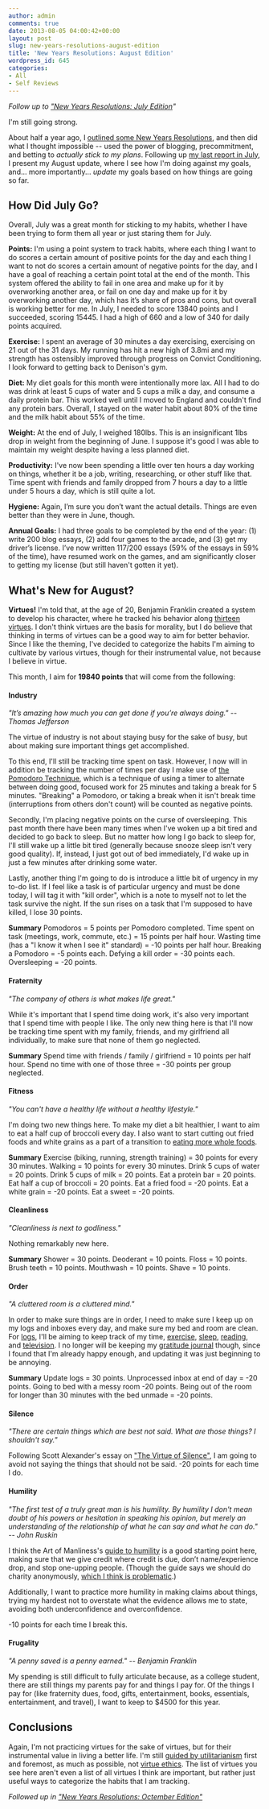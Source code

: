 ```yaml
---
author: admin
comments: true
date: 2013-08-05 04:00:42+00:00
layout: post
slug: new-years-resolutions-august-edition
title: 'New Years Resolutions: August Edition'
wordpress_id: 645
categories:
- All
- Self Reviews
---
```


_Follow up to ["New Years Resolutions: July Edition](http://www.everydayutilitarian.com/essays/new-years-resolutions-july-edition/)"_

I'm still going strong.

About half a year ago, I [outlined some New Years Resolutions](http://www.everydayutilitarian.com/essays/new-years-resolutions), and then did what I thought impossible -- used the power of blogging, precommitment, and betting to _actually stick to my plans_.  Following up [my last report in July](http://www.everydayutilitarian.com/essays/resolutions-update-july-edition/), I present my August update, where I see how I'm doing against my goals, and... more importantly... _update_ my goals based on how things are going so far.<!-- more -->






## How Did July Go?


Overall, July was a great month for sticking to my habits, whether I have been trying to form them all year or just staring them for July.

**Points:** I'm using a point system to track habits, where each thing I want to do scores a certain amount of positive points for the day and each thing I want to not do scores a certain amount of negative points for the day, and I have a goal of reaching a certain point total at the end of the month.  This system offered the ability to fail in one area and make up for it by overworking another area, or fail on one day and make up for it by overworking another day, which has it’s share of pros and cons, but overall is working better for me.  In July, I needed to score 13840 points and I succeeded, scoring 15445.  I had a high of 660 and a low of 340 for daily points acquired.

**Exercise:** I spent an average of 30 minutes a day exercising, exercising on 21 out of the 31 days.  My running has hit a new high of 3.8mi and my strength has ostensibly improved through progress on Convict Conditioning.  I look forward to getting back to Denison's gym.

**Diet:** My diet goals for this month were intentionally more lax.  All I had to do was drink at least 5 cups of water and 5 cups a milk a day, and consume a daily protein bar.  This worked well until I moved to England and couldn't find any protein bars.  Overall, I stayed on the water habit about 80% of the time and the milk habit about 55% of the time.

**Weight:** At the end of July, I weighed 180lbs.  This is an insignificant 1lbs drop in weight from the beginning of June.  I suppose it's good I was able to maintain my weight despite having a less planned diet.

**Productivity:**  I've now been spending a little over ten hours a day working on things, whether it be a job, writing, researching, or other stuff like that.  Time spent with friends and family dropped from 7 hours a day to a little under 5 hours a day, which is still quite a lot.

**Hygiene:** Again, I’m sure you don’t want the actual details.  Things are even better than they were in June, though.

**Annual Goals:** I had three goals to be completed by the end of the year: (1) write 200 blog essays, (2) add four games to the arcade, and (3) get my driver’s license.  I’ve now written 117/200 essays (59% of the essays in 59% of the time), have resumed work on the games, and am significantly closer to getting my license (but still haven't gotten it yet).







## What's New for August?


**Virtues!**  I'm told that, at the age of 20, Benjamin Franklin created a system to develop his character, where he tracked his behavior along [thirteen virtues](http://thirteenvirtues.com/).  I don't think virtues are the basis for morality, but I do believe that thinking in terms of virtues can be a good way to aim for better behavior.  Since I like the theming, I've decided to categorize the habits I'm aiming to cultivate by various virtues, though for their instrumental value, not because I believe in virtue.

This month, I aim for **19840 points** that will come from the following:





#### Industry


_"It’s amazing how much you can get done if you’re always doing." -- Thomas Jefferson_

The virtue of industry is not about staying busy for the sake of busy, but about making sure important things get accomplished.

To this end, I'll still be tracking time spent on task.  However, I now will in addition be tracking the number of times per day I make use of [the Pomodoro Technique](http://www.pomodorotechnique.com/), which is a technique of using a timer to alternate between doing good, focused work for 25 minutes and taking a break for 5 minutes.  "Breaking" a Pomodoro, or taking a break when it isn't break time (interruptions from others don't count) will be counted as negative points.

Secondly, I'm placing negative points on the curse of oversleeping.  This past month there have been many times when I've woken up a bit tired and decided to go back to sleep.  But no matter how long I go back to sleep for, I'll still wake up a little bit tired (generally because snooze sleep isn't very good quality).  If, instead, I just got out of bed immediately, I'd wake up in just a few minutes after drinking some water.

Lastly, another thing I'm going to do is introduce a little bit of urgency in my to-do list.  If I feel like a task is of particular urgency and must be done today, I will tag it with "kill order", which is a note to myself not to let the task survive the night.  If the sun rises on a task that I'm supposed to have killed, I lose 30 points.

**Summary**
Pomodoros = 5 points per Pomodoro completed.
Time spent on task (meetings, work, commute, etc.) = 15 points per half hour.
Wasting time (has a "I know it when I see it" standard) = -10 points per half hour.
Breaking a Pomodoro = -5 points each.
Defying a kill order = -30 points each.
Oversleeping = -20 points.






#### Fraternity


_"The company of others is what makes life great."_

While it's important that I spend time doing work, it's also very important that I spend time with people I like.  The only new thing here is that I'll now be tracking time spent with my family, friends, and my girlfriend all individually, to make sure that none of them go neglected.

**Summary**
Spend time with friends / family / girlfriend = 10 points per half hour.
Spend no time with one of those three = -30 points per group neglected.






#### Fitness


_"You can't have a healthy life without a healthy lifestyle."_

I'm doing two new things here.  To make my diet a bit healthier, I want to aim to eat a half cup of broccoli every day.  I also want to start cutting out fried foods and white grains as a part of a transition to [eating more whole foods](http://www.nomeatathlete.com/healthy-eating/).

**Summary**
Exercise (biking, running, strength training) = 30 points for every 30 minutes.
Walking = 10 points for every 30 minutes.
Drink 5 cups of water = 20 points.
Drink 5 cups of milk = 20 points.
Eat a protein bar = 20 points.
Eat half a cup of broccoli = 20 points.
Eat a fried food = -20 points.
Eat a white grain = -20 points.
Eat a sweet = -20 points.






#### Cleanliness


_"Cleanliness is next to godliness."_

Nothing remarkably new here.

**Summary**
Shower = 30 points.
Deoderant = 10 points.
Floss = 10 points.
Brush teeth = 10 points.
Mouthwash = 10 points.
Shave = 10 points.






#### Order


_"A cluttered room is a cluttered mind."_

In order to make sure things are in order, I need to make sure I keep up on my logs and inboxes every day, and make sure my bed and room are clean.  For [logs](everydayutilitarian.com/logs), I'll be aiming to keep track of my time, [exercise](http://www.everydayutilitarian.com/essays/how-is-peter-exercising/), [sleep](http://www.everydayutilitarian.com/essays/biphasic-sleep-logs/), [reading](http://www.everydayutilitarian.com/essays/what-is-peter-reading/), and [television](http://www.everydayutilitarian.com/essays/what-is-peter-watching/).  I no longer will be keeping my [gratitude journal](www.everydayutilitarian.com/essays/gratitude-journal/) though, since I found that I'm already happy enough, and updating it was just beginning to be annoying.

**Summary**
Update logs = 30 points.
Unprocessed inbox at end of day = -20 points.
Going to bed with a messy room -20 points.
Being out of the room for longer than 30 minutes with the bed unmade = -20 points.






#### Silence


_"There are certain things which are best not said.  What are those things?  I shouldn't say."_

Following Scott Alexander's essay on ["The Virtue of Silence"](http://slatestarcodex.com/2013/06/14/the-virtue-of-silence/), I am going to avoid not saying the things that should not be said.  -20 points for each time I do.






#### Humility


_"The first test of a truly great man is his humility. By humility I don't mean doubt of his powers or hesitation in speaking his opinion, but merely an understanding of the relationship of what he can say and what he can do." -- John Ruskin_

I think the Art of Manliness's [guide to humility](http://www.artofmanliness.com/2008/05/25/the-virtuous-life-humility/) is a good starting point here, making sure that we give credit where credit is due, don’t name/experience drop, and stop one-upping people.  (Though the guide says we should do charity anonymously, [which I think is problematic](http://www.everydayutilitarian.com/essays/to-inspire-people-to-give-be-public-about-your-giving/).)

Additionally, I want to practice more humility in making claims about things, trying my hardest not to overstate what the evidence allows me to state, avoiding both underconfidence and overconfidence.

-10 points for each time I break this.






#### Frugality


_"A penny saved is a penny earned." -- Benjamin Franklin_

My spending is still difficult to fully articulate because, as a college student, there are still things my parents pay for and things I pay for.  Of the things I pay for (like fraternity dues, food, gifts, entertainment, books, essentials, entertainment, and travel), I want to keep to $4500 for this year.






## Conclusions


Again, I'm not practicing virtues for the sake of virtues, but for their instrumental value in living a better life.  I'm still [guided by utilitarianism](http://www.everydayutilitarian.com/essays/who-is-this-peter-guy/) first and foremost, as much as possible, not [virtue ethics](http://en.wikipedia.org/wiki/Virtue_ethics).  The list of virtues you see here aren't even a list of all virtues I think are important, but rather just useful ways to categorize the habits that I am tracking.

_Followed up in ["New Years Resolutions: Octember Edition"](http://www.everydayutilitarian.com/essays/new-years-resolutions-octember-edition/)_
